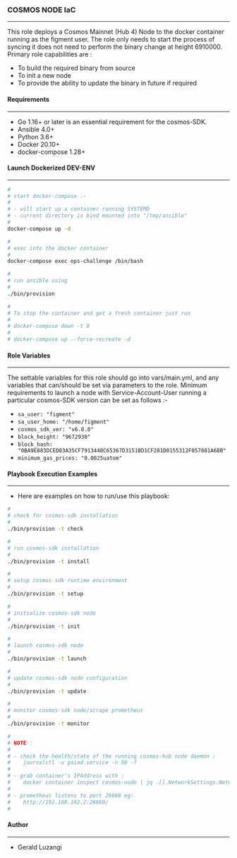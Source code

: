 ### COSMOS NODE IaC
--------------------

This role deploys a Cosmos Mainnet (Hub 4) Node to the docker container running as the figment user. The role only needs to start the process of syncing it does not need to perform the binary change at height 6910000. Primary role capabilities are :

- To build the required binary from source
- To init a new node
- To provide the ability to update the binary in future if required

#### Requirements
-----------------

- Go 1.16+ or later is an essential requirement for the cosmos-SDK.
- Ansible 4.0+
- Python 3.6+
- Docker 20.10+
- docker-compose 1.28+

#### Launch Dockerized DEV-ENV
------------------------------

```bash
#
# start docker-compose :- 
# 
# - will start up a container running SYSTEMD
# - current directory is bind mounted into "/tmp/ansible"
#
docker-compose up -d

#
# exec into the docker container
#
docker-compose exec ops-challenge /bin/bash

#
# run ansible using
#
./bin/provision

#
# To stop the container and get a fresh container just run
#
# docker-compose down -t 0
#
# docker-compose up --force-recreate -d
```

#### Role Variables
-------------------

The settable variables for this role should go into vars/main.yml, and any variables that can/should be set via parameters to the role. Minimum requirements to launch a node with Service-Account-User running a particular cosmos-SDK version can be set as follows :-

- `sa_user: "figment"`
- `sa_user_home: "/home/figment"`
- `cosmos_sdk_ver: "v6.0.0"`
- `block_height: "9672930"`
- `block_hash: "0BA9E883DCED83A35CF7913448C65367D3151BD1CF281D0155312F057881A68B"`
- `minimum_gas_prices: "0.0025uatom"`

#### Playbook Execution Examples
--------------------------------

- Here are examples on how to run/use this playbook:

```bash
#
# check for cosmos-sdk installation
#
./bin/provision -t check

#
# run cosmos-sdk installation
#
./bin/provision -t install

#
# setup cosmos-sdk runtime environment
#
./bin/provision -t setup

#
# initialize cosmos-sdk node
#
./bin/provision -t init

#
# launch cosmos-sdk node
#
./bin/provision -t launch

#
# update cosmos-sdk node configuration
#
./bin/provision -t update

#
# monitor cosmos-sdk node/scrape prometheus
#
./bin/provision -t monitor

#
# NOTE :
#
# - check the health/state of the running cosmos-hub node daemon :
#    journalctl -u gaiad.service -n 50 -f
#
# - grab container's IPAddress with :
#    docker container inspect cosmos-node | jq .[].NetworkSettings.Networks | grep -i ipaddress
#
# - prometheus listens to port 26660 eg:
#    http://192.168.192.2:26660/
#
```

#### Author
-----------

- Gerald Luzangi